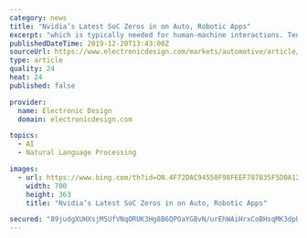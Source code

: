 ```yaml
---
category: news
title: "Nvidia’s Latest SoC Zeros in on Auto, Robotic Apps"
excerpt: "which is typically needed for human-machine interactions. TensorRT 7 supports recurrent neural networks (RNNs) used for applications like text-to-speech. It handles models like WaveRNN and Tacotron 2. RNNs are also used for speech recognition and language translation. In addition, the new compiler is optimized to handle transformer-based ..."
publishedDateTime: 2019-12-20T13:43:00Z
sourceUrl: https://www.electronicdesign.com/markets/automotive/article/21118951/nvidias-latest-soc-zeros-in-on-auto-robotic-apps
type: article
quality: 24
heat: 24
published: false

provider:
  name: Electronic Design
  domain: electronicdesign.com

topics:
  - AI
  - Natural Language Processing

images:
  - url: https://www.bing.com/th?id=ON.4F72DAC94550F98FEEF787835F5D0A12
    width: 700
    height: 363
    title: "Nvidia’s Latest SoC Zeros in on Auto, Robotic Apps"

secured: "89judgXUHXsjM5UfVNqORUK3Hg8B6QPOaYGBvN/urEhWAiHrxCoBHsqMK3dpUigARrZ9IY6RYIN2Z+V65XsrnzpdSOpMDwsThDQIgc603Q3tcDnBTNmtM09CljwjOiSWTho0H0T594d7iZdov3/SS4uzaDNotJ5JQT5BZCxjOWNCvabiSg+0qhR9Xr9eDgeFPuU9/CdQuon/wMNm3dpAiX2lzf+MqfWPyvb9jlFkdjUCTIcCaMDvGGvKyYkBADWyDvrO93iWd63gAkJ9CIMeuQ==;lLiv9cNzZqkMzOVMlYccvw=="
---
```


